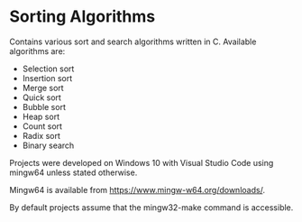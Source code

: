 # Sorting Algorithms
Contains various sort and search algorithms written in C.
Available algorithms are:
- Selection sort
- Insertion sort
- Merge sort
- Quick sort
- Bubble sort
- Heap sort
- Count sort
- Radix sort
- Binary search

Projects were developed on Windows 10 with Visual Studio Code using mingw64 unless stated otherwise.

Mingw64 is available from https://www.mingw-w64.org/downloads/.

By default projects assume that the mingw32-make command is accessible.